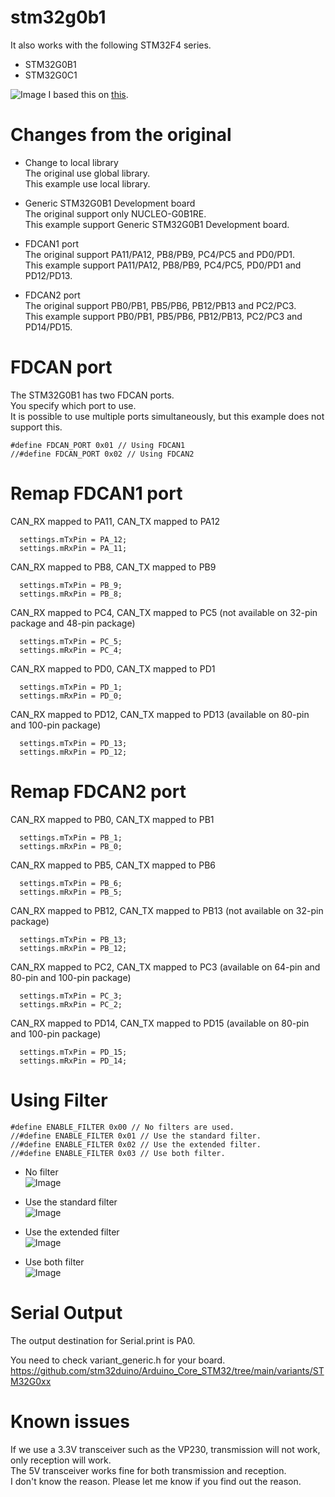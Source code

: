 # stm32g0b1
It also works with the following STM32F4 series.   
- STM32G0B1   
- STM32G0C1   

![Image](https://github.com/user-attachments/assets/88e6b331-5397-477f-bf85-cf86c8700685)
I based this on [this](https://github.com/pierremolinaro/acanfd-stm32).

# Changes from the original

- Change to local library   
The original use global library.   
This example use local library.   

- Generic STM32G0B1 Development board   
The original support only NUCLEO-G0B1RE.   
This example support Generic STM32G0B1 Development board.   

- FDCAN1 port   
The original support PA11/PA12, PB8/PB9, PC4/PC5 and PD0/PD1.   
This example support PA11/PA12, PB8/PB9, PC4/PC5, PD0/PD1 and PD12/PD13.   

- FDCAN2 port   
The original support PB0/PB1, PB5/PB6, PB12/PB13 and PC2/PC3.   
This example support PB0/PB1, PB5/PB6, PB12/PB13, PC2/PC3 and PD14/PD15.   

# FDCAN port   
The STM32G0B1 has two FDCAN ports.   
You specify which port to use.   
It is possible to use multiple ports simultaneously, but this example does not support this.   
```
#define FDCAN_PORT 0x01 // Using FDCAN1
//#define FDCAN_PORT 0x02 // Using FDCAN2
```

# Remap FDCAN1 port

CAN_RX mapped to PA11, CAN_TX mapped to PA12   
```
  settings.mTxPin = PA_12;
  settings.mRxPin = PA_11;
```

CAN_RX mapped to PB8, CAN_TX mapped to PB9   
```
  settings.mTxPin = PB_9;
  settings.mRxPin = PB_8;
```

CAN_RX mapped to PC4, CAN_TX mapped to PC5 (not available on 32-pin package and 48-pin package)   
```
  settings.mTxPin = PC_5;
  settings.mRxPin = PC_4;
```

CAN_RX mapped to PD0, CAN_TX mapped to PD1   
```
  settings.mTxPin = PD_1;
  settings.mRxPin = PD_0;
```

CAN_RX mapped to PD12, CAN_TX mapped to PD13 (available on 80-pin and 100-pin package)   
```
  settings.mTxPin = PD_13;
  settings.mRxPin = PD_12;
```

# Remap FDCAN2 port

CAN_RX mapped to PB0, CAN_TX mapped to PB1   
```
  settings.mTxPin = PB_1;
  settings.mRxPin = PB_0;
```

CAN_RX mapped to PB5, CAN_TX mapped to PB6   
```
  settings.mTxPin = PB_6;
  settings.mRxPin = PB_5;
```

CAN_RX mapped to PB12, CAN_TX mapped to PB13 (not available on 32-pin package)   
```
  settings.mTxPin = PB_13;
  settings.mRxPin = PB_12;
```

CAN_RX mapped to PC2, CAN_TX mapped to PC3 (available on 64-pin and 80-pin and 100-pin package)   
```
  settings.mTxPin = PC_3;
  settings.mRxPin = PC_2;
```

CAN_RX mapped to PD14, CAN_TX mapped to PD15 (available on 80-pin and 100-pin package)   
```
  settings.mTxPin = PD_15;
  settings.mRxPin = PD_14;
```

# Using Filter   
```
#define ENABLE_FILTER 0x00 // No filters are used.
//#define ENABLE_FILTER 0x01 // Use the standard filter. 
//#define ENABLE_FILTER 0x02 // Use the extended filter.
//#define ENABLE_FILTER 0x03 // Use both filter.
```

- No filter   
	![Image](https://github.com/user-attachments/assets/a4d79efc-358d-4851-a2e4-56d156f0fddc)

- Use the standard filter   
	![Image](https://github.com/user-attachments/assets/136bf51e-a72b-4762-9f24-421d5ff6461d)

- Use the extended filter   
	![Image](https://github.com/user-attachments/assets/b8b340e5-5b20-4a5c-b72b-01285b6c2ce8)

- Use both filter   
	![Image](https://github.com/user-attachments/assets/f4da1340-9bd0-4ec4-b385-66ed609037cf)

# Serial Output   
The output destination for Serial.print is PA0.   

You need to check variant_generic.h for your board.    
https://github.com/stm32duino/Arduino_Core_STM32/tree/main/variants/STM32G0xx

# Known issues   
If we use a 3.3V transceiver such as the VP230, transmission will not work, only reception will work.   
The 5V transceiver works fine for both transmission and reception.   
I don't know the reason. Please let me know if you find out the reason.   
